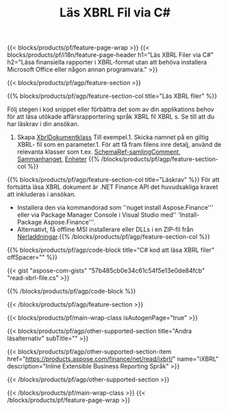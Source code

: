 ﻿---
title: Läs XBRL Fil via C#
description: Samplingskod för XBRL fileläsning. Använd API exempelkod för att läsa sats XBRL filer inom .NET baserade program. 
url: /sv/net/read/xbrl/
family: finance
platformtag: net
feature: read
informat: XBRL
outformat: 
otherformats: 
---
{{< blocks/products/pf/feature-page-wrap >}}
{{< blocks/products/pf/i18n/feature-page-header h1="Läs XBRL Filer via C#" h2="Läsa finansiella rapporter i XBRL-format utan att behöva installera Microsoft Office eller någon annan programvara." >}}

{{< blocks/products/pf/agp/feature-section >}}

{{% blocks/products/pf/agp/feature-section-col title="Läs XBRL filer" %}}

Följ stegen i kod snippet eller förbättra det som av din applikations behov för att läsa utökade affärsrapportering språk XBRL fil XBRL s. Se till att du har läskrav i din ansökan.

1. Skapa [XbrlDokumentklass](https://apireference.aspose.com/finance/net/aspose.finance.xbrl/xbrldocument) Till exempel.1. Skicka namnet på en giltig XBRL- fil som en parameter.1. För att få fram filens inre detalj, använd de relevanta klasser som t.ex. [SchemaRef-samlingComment](https://apireference.aspose.com/finance/net/aspose.finance.xbrl/schemarefcollection), [Sammanhanget](https://apireference.aspose.com/finance/net/aspose.finance.xbrl/context), [Enheter](https://apireference.aspose.com/finance/net/aspose.finance.xbrl/unit) 
{{% /blocks/products/pf/agp/feature-section-col %}}

{{% blocks/products/pf/agp/feature-section-col title="Läskrav" %}}
För att fortsätta läsa XBRL dokument är .NET Finance API det huvudsakliga kravet att inkluderas i ansökan. 
- Installera den via kommandorad som ''nuget install Aspose.Finance''' eller via Package Manager Console i Visual Studio med'' 'Install-Package Aspose.Finance'''.
- Alternativt, få offline MSI installerare eller DLLs i en ZIP-fil från [Nerladdningar](https://downloads.aspose.com/finance/net).{{% /blocks/products/pf/agp/feature-section-col %}}

{{% blocks/products/pf/agp/code-block title="C# kod att läsa XBRL filer" offSpacer="" %}}

{{< gist "aspose-com-gists" "57b485cb0e34c61c54f5e13e0de84fcb" "read-xbrl-file.cs" >}}

{{% /blocks/products/pf/agp/code-block %}}

{{< /blocks/products/pf/agp/feature-section >}}

{{< blocks/products/pf/main-wrap-class isAutogenPage="true" >}}

{{< blocks/products/pf/agp/other-supported-section title="Andra läsalternativ" subTitle="" >}}

{{< blocks/products/pf/agp/other-supported-section-item href="https://products.aspose.com/finance/net/read/ixbrl/" name="iXBRL" description="Inline Extensible Business Reporting Språk" >}}

{{< /blocks/products/pf/agp/other-supported-section >}}

{{< /blocks/products/pf/main-wrap-class >}}
{{< /blocks/products/pf/feature-page-wrap >}}